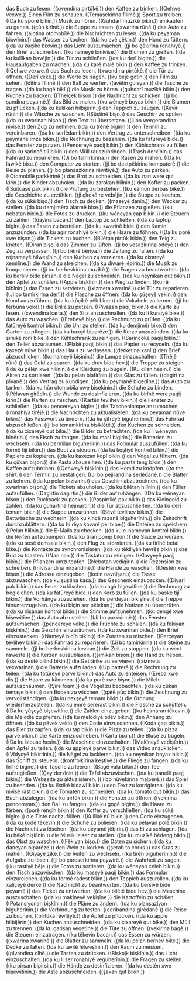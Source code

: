das Buch zu lesen. ((xwendina pirtûkê.))
den Kaffee zu trinken. ((Qehwe vexwe.))
Einen Film zu schauen. ((Temaşekirina fîlimê.))
Sport zu treiben. ((Da ku sporê bikin.))
Musik zu hören. ((Guhdarî muzîkê bikin.))
einkaufen zu gehen. ((çûn kirînê.))
die Suppe zu essen. ((xwarina rûnê.))
das Auto zu fahren. ((ajotina otomobîlê.))
die Nachrichten zu lesen. ((da ku peyaman bixwînin.))
das Wasser zu kochen. ((da ku avê çêkin.))
den Hund zu füttern. ((da ku kûçikê bixwin.))
das Licht auszumachen. ((ji bo çêkirina ronahiyê.))
den Brief zu schreiben. ((ku nameyê binivîse.))
die Blumen zu gießen. ((da ku kulîlkan bavêjin.))
die Tür zu schließen. ((da ku derî bigire.))
die Hausaufgaben zu machen. ((da ku karê malê bikin.))
den Kaffee zu trinken. ((Qehwe vexwe.))
das Buch zu lesen. ((xwendina pirtûkê.))
die Tür zu öffnen. ((Derî veke.))
die Worte zu sagen. ((ku bêje gotin.))
den Film zu sehen. ((dîtina fîlimê.))
den Ball zu werfen. ((avêtin guleyan.))
die Tasche zu tragen. ((da ku bagê bikî.))
die Musik zu hören. ((guhdarî muzîkê bikin.))
den Kuchen zu backen. ((Theîçek bişon.))
die Nachricht zu schicken. ((ji bo şandina peyamê.))
das Bild zu malen. ((ku wêneyê boyax bikin.))
die Blumen zu pflücken. ((da ku kulîlkan hilbijêrin.))
den Teppich zu saugen. ((Kevir rûnin.))
die Wäsche zu waschen. ((Şûştinê bişo.))
das Geschirr zu spülen. ((da ku xwarinan bişon.))
den Text zu übersetzen. ((ji bo wergerandina nivîsê.))
den Zug zu nehmen. ((da ku trênê bigirin.))
den Termin zu vereinbaren. ((da ku serlêdan bikin.))
den Vertrag zu unterschreiben. ((da ku peymanê îmze bikin.))
die Rechnung zu bezahlen. ((da ku fatûreyê bide.))
das Fenster zu putzen. ((Pencereyê paqij bikin.))
den Kühlschrank zu füllen. ((da ku sarincê tijî bikin.))
den Müll rauszubringen. ((Trash derxînin.))
das Fahrrad zu reparieren. ((Ji bo tamîrkirina.))
den Rasen zu mähen. ((Da ku lawikê bixe.))
den Computer zu starten. ((ji bo destpêkirina komputerê.))
die Reise zu planen. ((ji bo plansazkirina rêwîtiyê.))
das Auto zu parken. ((Otomobîlê parkkirinê.))
das Brot zu schneiden. ((da ku nan were qut kirin.))
die Kinder abzuholen. ((da ku zarokan hilînin.))
den Koffer zu packen. ((Suitcase pak bikin.))
die Prüfung zu bestehen. ((ku ezmûn derbas bike.))
die Geschichte zu erzählen. ((ji çîrokê re vebêjin.))
die Suppe zu kochen. ((da ku sûkê bişo.))
den Tisch zu decken. ((maseyê danîn.))
den Wecker zu stellen. ((da ku demjimêra alarmê bixe.))
die Pflanzen zu gießen. ((ku nebatan bixin.))
die Fotos zu drucken. ((ku wêneyan çap bikin.))
die Steuern zu zahlen. ((dayîna bacan.))
den Laptop zu schließen. ((da ku laptop bigire.))
das Essen zu bestellen. ((da ku xwarinê bide.))
den Kamin anzuzünden. ((da ku agir ronahiyê bikin.))
die Haare zu föhnen. ((Da ku porê xwe bişon.))
die Tickets zu buchen. ((Bilêtan pirtûk bikin.))
den Teig zu kneten. ((Diran bişo.))
das Zimmer zu lüften. ((ji bo vesazkirina odeyê.))
den Zug zu verpassen. ((ji bo trênê bêriya.))
die Zeitung zu falten. ((da ku rojnameyê hilweşînin.))
den Kuchen zu verzieren. ((da ku cixareyê xemilîne.))
die Wand zu streichen. ((da ku dîwarê jêbirin.))
die Musik zu komponieren. ((ji bo berhevkirina muzîkê.))
die Fragen zu beantworten. ((da ku bersiv bide pirsan.))
die Nägel zu schneiden. ((da ku neynikan qut bikin.))
den Apfel zu schälen. ((Apple bişkînin.))
den Weg zu finden. ((ku rê bibînin.))
das Essen zu servieren. ((xizmeta xwarinê.))
die Tür zu reparieren. ((Ji bo tamîrkirina derî.))
die Flasche zu öffnen. ((da ku şûşeyê vekin.))
den Hund auszuführen. ((da ku kûçikê pêk bîne.))
die Vokabeln zu lernen. ((ji bo fêrbûna vokal.))
die Brille zu putzen. ((Pîvazan paqij bikin.))
die Karte zu lesen. ((xwendina karta.))
den Sitz anzuschnallen. ((da ku li kursiyê bixe.))
das Auto zu waschen. ((Erebeyê bişo.))
die Rechnung zu prüfen. ((da ku fatûreyê kontrol bikin.))
die Uhr zu stellen. ((da ku demjimêr bixe.))
den Garten zu pflegen. ((da ku baxçê biparêze.))
die Kerze anzuzünden. ((da ku şimikê ronî bike.))
den Kühlschrank zu reinigen. ((Sarincokê paqij bikin.))
den Teller abzuräumen. ((Plakê paqij bikin.))
das Papier zu recyceln. ((da ku kaxezê nûve bikin.))
das Haus zu verlassen. ((derketina xanî.))
den Brief abzuschicken. ((ku nameyê bişînin.))
die Lampe einzuschalten. ((Tîrêjê rûnê.))
das Geld zu sparen. ((da ku drav bide hev.))
die Treppe zu steigen. ((da ku pêlên xwe hilînin.))
die Kleidung zu bügeln. ((Ku cilan hesin.))
die Akten zu sortieren. ((da ku pelan biafirînin.))
das Glas zu füllen. ((dagirtina pîvanê.))
den Vertrag zu kündigen. ((da ku peymanê biqedîne.))
das Auto zu tanken. ((da ku hûn otomobîla xwe bisekinin.))
die Schuhe zu binden. ((Pêlavan girêdin.))
die Wunde zu desinfizieren. ((da ku birînê were paqij kirin.))
die Karten zu mischen. ((Kartên tevlihev bikin.))
die Fenster zu schließen. ((da ku pencereyan bigire.))
die Taschenlampe anzumachen. ((ronahiya tîrêjê.))
die Nachrichten zu aktualisieren. ((da ku peyaman nûve bikin.))
das Passwort zu ändern. ((da ku şîfreyê biguherînin.))
das Fahrrad abzuschließen. ((ji bo temamkirina bisiklêtê.))
den Kuchen zu schneiden. ((da ku cixareyê qut bike.))
die Bilder zu betrachten. ((da ku li wêneyan binêrin.))
den Fisch zu fangen. ((da ku masî bigirin.))
die Batterien zu wechseln. ((da ku bermîlan biguherînin.))
das Formular auszufüllen. ((da ku formê tijî bikin.))
das Boot zu steuern. ((da ku keştiyê kontrol bikin.))
die Papiere zu kopieren. ((da ku kaxezan kopî bikin.))
den Vogel zu füttern. ((da ku çûkan bişon.))
die Pasta abzuseihen. ((da ku pasta teng bikin.))
den Kaffee aufzubrühen. ((Qehweyê bişkînin.))
das Hemd zu knöpfen. ((to the shirt.))
den Termin zu bestätigen. ((Ji bo pejirandina serlêdanê.))
die Blätter zu kehren. ((da ku pelan bizivirin.))
das Geschirr abzutrocknen. ((da ku xwarinan bişon.))
die Tickets abzuholen. ((da ku bilêtan hilînin.))
den Füller aufzufüllen. ((Dagirtin dagirtin.))
die Bilder aufzuhängen. ((Da ku wêneyan bişon.))
den Rucksack zu packen. ((Paşpirtikê pak bikin.))
das Kleingeld zu zählen. ((da ku guhartinê hejmartin.))
die Tür abzuschließen. ((da ku derî temam bikin.))
die Suppe umzurühren. ((Sêvê tevlihev bikin.))
die Bettwäsche zu wechseln. ((da ku kincê razanê biguherînin.))
die Zeitschrift durchzublättern. ((da ku bi rêya kovarê pel bibe.))
die Dateien zu speichern. ((Pelan hilînin.))
die E-Mails zu checken. ((da ku e-nameyan kontrol bikin.))
die Reifen aufzupumpen. ((da ku tiran pomp bikin.))
die Sauce zu würzen. ((da ku sosê demsala bikin.))
den Flug zu stornieren. ((da ku firînê betal bike.))
die Kontakte zu synchronisieren. ((da ku têkiliyên hevrêz bikin.))
das Brot zu toasten. ((Nan nan.))
die Tastatur zu reinigen. ((Klavyeyê paqij bikin.))
die Pflanzen umzutopfen. ((Nebatan vedigirin.))
die Rezension zu schreiben. ((nivîsandina nirxandinê.))
die Hände zu waschen. ((Destên xwe bişon.))
die Adresse einzugeben. ((ketin navnîşan.))
die Tasse abzuwaschen. ((da ku şuştina kasa.))
das Geschenk einzupacken. ((Diyarî pak bikin.))
das Feuer zu löschen. ((da ku agir bişewitîne.))
die Rechnung zu begleichen. ((da ku fatûreyê bide.))
den Korb zu füllen. ((da ku baskê tijî bikin.))
die Vorhänge zuzuziehen. ((da ku perdeyan bikişîne.))
die Treppe hinunterzugehen. ((da ku biçin ser pêlekan.))
die Notizen zu überprüfen. ((da ku nîşanan kontrol bikin.))
die Stimme aufzunehmen. ((ku dengê xwe bişewitîne.))
das Auto abzustellen. ((Ji bo parkkirinê.))
das Fenster aufzumachen. ((pencereyê veke.))
die Früchte zu schälen. ((da ku fêkiyan bişkînin.))
das Geschirr einzuräumen. ((da ku xwarinan bide.))
den Brief einzustecken. ((Nameyê bicîh bikin.))
die Zutaten zu mischen. ((Perçeyan tevlihev bikin.))
das Fahrrad zu reparieren. ((Ji bo tamîrkirina.))
die Steine zu sammeln. ((ji bo berhevkirina keviran.))
die Zeit zu stoppen. ((da ku wext raweste.))
die Kerzen auszublasen. ((şimikan bişon.))
die Hand zu heben. ((da ku destê bilind bikin.))
die Getränke zu servieren. ((xizmeta vexwarinan.))
die Batterie aufzuladen. ((Up batterê.))
die Rechnung zu teilen. ((da ku fatûreyê parve bikin.))
das Auto zu enteisen. ((Ereba xwe dis.))
die Haare zu kämmen. ((da ku porê xwe bişon.))
die Milch aufzuschäumen. ((Şîrê foam.))
die Vögel zu beobachten. ((da ku çûkan temaşe bikin.))
den Boden zu wischen. ((qatê pûç bikin.))
die Zeichnung zu vervollständigen. ((da ku nexşeyê temam bikin.))
die Ordnung wiederherzustellen. ((da ku emrê sererast bikin.))
die Flasche zu schütteln. ((Da ku şûşeyê bişewitîne.))
die Zahlen einzugeben. ((ku hejmaran têkevin.))
die Melodie zu pfeifen. ((da ku melodiyê bilêv bikin.))
den Anhang zu öffnen. ((da ku pêvek vekin.))
den Code einzuscannen. ((Koda çap bikin.))
das Bier zu zapfen. ((da ku tap bikin.))
die Pizza zu teilen. ((da ku pizza parve bikin.))
die Karte einzuschieben. ((Karta bixin.))
die Bluse zu bügeln. ((Da ku blouse hesin.))
die Maschine einzuschalten. ((Makîneyê vedişêrin.))
den Apfel zu teilen. ((da ku appleyê parve bikin.))
das Video anzuklicken. ((Vîdyoyê bikirtînin.))
die Nägel zu lackieren. ((da ku neynikan boyax bikin.))
das Schiff zu steuern. ((kontrolkirina keştiyê.))
die Fliege zu fangen. ((da ku firînê bigire.))
die Tasche zu leeren. ((Bagê vala bikin.))
den Tee aufzugießen. ((Çay derxînin.))
die Tafel abzuwischen. ((da ku panelê paqij bikin.))
die Webseite zu aktualisieren. ((ji bo nûvekirina malperê.))
das Spiel zu beenden. ((da ku lîstikê bidawî bikin.))
den Text zu korrigieren. ((da ku nivîsê rast bikin.))
die Tomaten zu schneiden. ((da ku tomato qut bikin.))
das Buch abzulegen. ((da ku pirtûk bixin.))
die Fenster zu öffnen. ((vekirina pencereyan.))
den Ball zu fangen. ((da ku gogê bigire.))
die Haare zu färben. ((porê rengîn bikin.))
den Koffer zu verschließen. ((da ku sûkê bigire.))
die Tinte nachzufüllen. ((Kulîlkê nû bikin.))
den Code einzugeben. ((da ku kodê têkevin.))
die Schuhe zu polieren. ((da ku pêlavan polê bikin.))
die Nachricht zu löschen. ((da ku peyamê jêbirin.))
das Ei zu schlagen. ((da ku hêkê bişkînin.))
die Musik leiser zu stellen. ((da ku muzîkê bêdeng bikin.))
das Obst zu waschen. ((Fêkiyan bişo.))
die Daten zu sichern. ((da ku daneyan biparêze.))
den Wein zu korken. ((şerab to corks.))
das Gras zu mähen. ((Giyayê zikê.))
die Reifen zu wechseln. ((ku tirên biguherînin.))
die Aufgabe zu lösen. ((ji bo çareserkirina peywirê.))
die Wahrheit zu sagen. ((ku rastiyê bêje.))
die Fotos zu sortieren. ((da ku wêneyan celeb bikin.))
den Tisch abzuwischen. ((da ku maseyê paqij bikin.))
das Formular einzureichen. ((da ku formê radest bikin.))
den Teppich auszurollen. ((da ku xalîçeyê derxe.))
die Nachricht zu beantworten. ((da ku bersivê bide peyamê.))
das Ticket zu entwerten. ((da ku bilêtê bide hev.))
die Maschine auszuschalten. ((da ku makîneyê vekişîne.))
die Kartoffeln zu schälen. ((Potansiyonan bişkînin.))
die Pläne zu ändern. ((da ku plansaziyan biguherînin.))
die Verbindung zu testen. ((ceribandina girêdanê.))
die Reise zu buchen. ((pirtûka rêwîtiyê.))
die Äpfel zu pflücken. ((da ku apple hilbijêrin.))
den Kuchen anzuschneiden. ((da ku cixareyê qut bike.))
den Müll zu trennen. ((da ku garisan veqetîne.))
die Tüte zu öffnen. ((vekirina bagê.))
die Steuern einzutragen. ((ku têkevin bacan.))
das Essen zu würzen. ((xwarina xwarinê.))
die Blätter zu sammeln. ((da ku pelan berhev bike.))
die Decke zu falten. ((da ku tavilê hilweşînin.))
den Raum zu messen. ((pîvandina cîhê.))
die Tasten zu drücken. ((Bişkojk bişkînin.))
das Licht einzuschalten. ((da ku li ser ronahiyê veguherînin.))
die Fragen zu stellen. ((ku pirsan bipirsin.))
die Hände zu desinfizieren. ((da ku destên xwe bişewitînin.))
die Äste abzuschneiden. ((şaxan qut bikin.))
